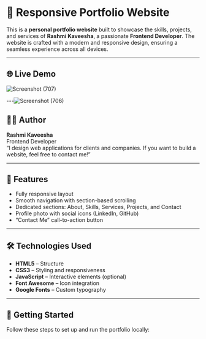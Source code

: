 # 💼 Responsive Portfolio Website

This is a **personal portfolio website** built to showcase the skills, projects, and services of **Rashmi Kaveesha**, a passionate **Frontend Developer**. The website is crafted with a modern and responsive design, ensuring a seamless experience across all devices.

---

## 🌐 Live Demo

> 
![Screenshot (707)](https://github.com/user-attachments/assets/c9e696a7-ef07-4239-9230-c5dacf198b5b)

---![Screenshot (706)](https://github.com/user-attachments/assets/fbb1ec18-b088-49b7-96ae-ef860b609654)


## 👩‍💻 Author

**Rashmi Kaveesha**  
Frontend Developer  
“I design web applications for clients and companies. If you want to build a website, feel free to contact me!”

---

## 🧩 Features

- Fully responsive layout  
- Smooth navigation with section-based scrolling  
- Dedicated sections: About, Skills, Services, Projects, and Contact  
- Profile photo with social icons (LinkedIn, GitHub)  
- “Contact Me” call-to-action button  

---

## 🛠️ Technologies Used

- **HTML5** – Structure  
- **CSS3** – Styling and responsiveness  
- **JavaScript** – Interactive elements (optional)  
- **Font Awesome** – Icon integration  
- **Google Fonts** – Custom typography  

---

## 🚀 Getting Started

Follow these steps to set up and run the portfolio locally:


